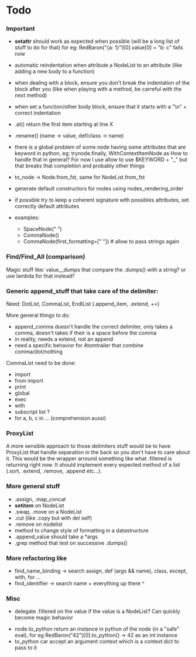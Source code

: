 # Todo

### Important

- __setattr__ should work as expected when possible (will be a long list of stuff to do for that)
  for eg: RedBaron("{a: 1}")[0].value[0] = "b: c" fails now
- automatic reindentation when attribute a NodeList to an attribute (like adding a new body to a function)
- when dealing with a block, ensure you don't break the indentation of the
  block after you (like when playing with a method, be carreful with the next
  method)
- when set a function/other body block, ensure that it starts with a "\n" + correct indentation
- .at() return the first item starting at line X
- .rename() (name -> value, def/class -> name)

- there is a global problem of some node having some attributes that are keyword in python, eg: trynode.finally, WithContextItemNode.as How to handle that in general? For now I use allow to use $KEYWORD + "\_" but that breaks that completion and probably other things

- to_node -> Node.from_fst, same for NodeList.from_fst
- generate default constructors for nodes using nodes_rendering_order
- if possible try to keep a coherent signature with possibles attributes, set correctly default attributes
- examples:
    * SpaceNode(" ")
    * CommaNode()
    * CommaNode(first_formatting=[" "]) # allow to pass strings again

### Find/Find\_All (comparison)

Magic stuff like:
value\_\_dumps that compare the .dumps() with a string? or use lambda for that instead?

### Generic append\_stuff that take care of the delimiter:

Need: DotList, CommaList, EndlList (.append\_item, .extend, +=)

More general things to do:
- append\_comma doesn't handle the correct delimiter, only takes a comma,
  doesn't takes if their is a space before the comma
- in reality, needs a extend, not an append
- need a specific behavior for Atomtrailer that combine comma/dot/nothing

CommaList need to be done:
* import
* from import
* print
* global
* exec
* with
* subscript list ?
* for a, b, c in ... (comprehension aussi)

### ProxyList

A more sensible approach to those delimiters stuff would be to have ProxyList
that handle separation in the back so you don't have to care about it. This
would be the wrapper arround something like what .filtered is returning right
now. It should implement every expected method of a list (.sort, .extend, .remove, .append etc...).

### More general stuff

* .assign, .map\_concat
* __setitem__ on NodeList
* .swap, .move on a NodeList
* .cut (like .copy but with del self)
* .remove on nodelist
* method to change style of formatting in a datastructure
* .append\_value should take a \*args
* .grep method that test on successive .dumps()

### More refactoring like

- find\_name\_binding -> search assign, def (args && name), class, except, with, for ...
- find\_identifier -> search name + everything up there ^

### Misc

* delegate .filtered on the value if the value is a NodeList? Can quickly become magic behavior

- node.to_python return an instance in python of the node (in a "safe" eval), for eg RedBaron("42")[0].to_python() -> 42 as an int instance
- to_python car accept an argument context which is a context dict to pass to it
